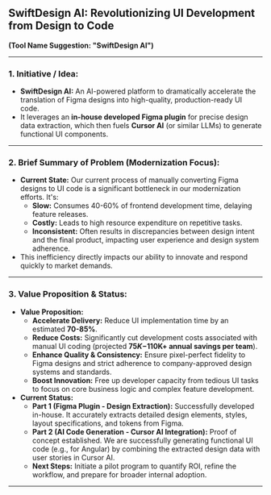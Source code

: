 ## SwiftDesign AI: Revolutionizing UI Development from Design to Code

**(Tool Name Suggestion: "SwiftDesign AI")**

---

### 1. Initiative / Idea:

* **SwiftDesign AI:** An AI-powered platform to dramatically accelerate the translation of Figma designs into high-quality, production-ready UI code.
* It leverages an **in-house developed Figma plugin** for precise design data extraction, which then fuels **Cursor AI** (or similar LLMs) to generate functional UI components.

---

### 2. Brief Summary of Problem (Modernization Focus):

* **Current State:** Our current process of manually converting Figma designs to UI code is a significant bottleneck in our modernization efforts. It's:
    * **Slow:** Consumes 40-60% of frontend development time, delaying feature releases.
    * **Costly:** Leads to high resource expenditure on repetitive tasks.
    * **Inconsistent:** Often results in discrepancies between design intent and the final product, impacting user experience and design system adherence.
* This inefficiency directly impacts our ability to innovate and respond quickly to market demands.

---

### 3. Value Proposition & Status:

* **Value Proposition:**
    * **Accelerate Delivery:** Reduce UI implementation time by an estimated **70-85%**.
    * **Reduce Costs:** Significantly cut development costs associated with manual UI coding (projected **$75K-$110K+ annual savings per team**).
    * **Enhance Quality & Consistency:** Ensure pixel-perfect fidelity to Figma designs and strict adherence to company-approved design systems and standards.
    * **Boost Innovation:** Free up developer capacity from tedious UI tasks to focus on core business logic and complex feature development.
* **Current Status:**
    * **Part 1 (Figma Plugin - Design Extraction):** Successfully developed in-house. It accurately extracts detailed design elements, styles, layout specifications, and tokens from Figma.
    * **Part 2 (AI Code Generation - Cursor AI Integration):** Proof of concept established. We are successfully generating functional UI code (e.g., for Angular) by combining the extracted design data with user stories in Cursor AI.
    * **Next Steps:** Initiate a pilot program to quantify ROI, refine the workflow, and prepare for broader internal adoption.

---


